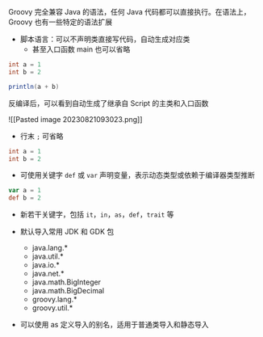 Groovy 完全兼容 Java 的语法，任何 Java 代码都可以直接执行。在语法上，Groovy 也有一些特定的语法扩展

- 脚本语言：可以不声明类直接写代码，自动生成对应类
	- 甚至入口函数 main 也可以省略

```groovy
int a = 1
int b = 2

println(a + b)
```

反编译后，可以看到自动生成了继承自 Script 的主类和入口函数

![[Pasted image 20230821093023.png]]

- 行末 `;` 可省略

```groovy
int a = 1
int b = 2
```

- 可使用关键字 `def` 或 `var` 声明变量，表示动态类型或依赖于编译器类型推断

```groovy
var a = 1
def b = 2
```

- 新若干关键字，包括 `it`，`in`，`as`，`def`，`trait` 等

- 默认导入常用 JDK 和 GDK 包
	- java.lang.*
	- java.util.*
	- java.io.*
	- java.net.*
	- java.math.BigInteger
	- java.math.BigDecimal
	- groovy.lang.*
	- groovy.util.*

- 可以使用 as 定义导入的别名，适用于普通类导入和静态导入

